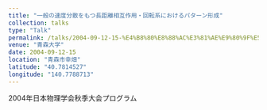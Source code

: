 ```yaml
---
title: "一般の速度分散をもつ長距離相互作用・回転系におけるパターン形成"
collection: talks
type: "Talk"
permalink: /talks/2004-09-12-15-%E4%B8%80%E8%88%AC%E3%81%AE%E9%80%9F%E5%BA%A6%E5%88%86%E6%95%A3%E3%82%92%E3%82%82%E3%81%A4%E9%95%B7%E8%B7%9D%E9%9B%A2%E7%9B%B8%E4%BA%92%E4%BD%9C%E7%94%A8%E3%83%BB%E5%9B%9E%E8%BB%A2
venue: "青森大学"
date: 2004-09-12-15
location: "青森市幸畑"
latitude: "40.7814527"
longitude: "140.7788713"
---
```


2004年日本物理学会秋季大会プログラム
